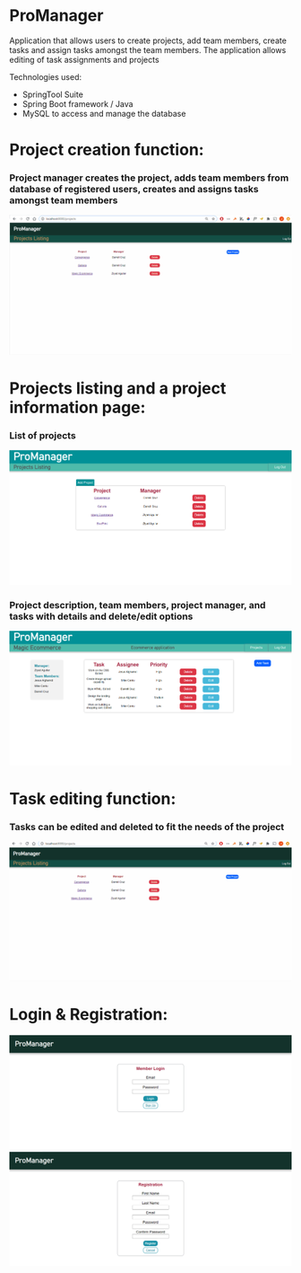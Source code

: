 # ProManager

Application that allows users to create projects, add team members, create tasks and assign tasks 
amongst the team members.
The application allows editing of task assignments and projects

Technologies used: 
- SpringTool Suite
- Spring Boot framework / Java
- MySQL to access and manage the database

# Project creation function: 
### Project manager creates the project, adds team members from database of registered users, creates and assigns tasks amongst team members
![ScreenShot](./ProManager/project_creation.gif)

# Projects listing and a project information page:
### List of projects 
![ScreenShot](./ProManager/main_page.PNG)
### Project description, team members, project manager, and tasks with details and delete/edit options
![ScreenShot](./ProManager/project_info.PNG)

# Task editing function:
### Tasks can be edited and deleted to fit the needs of the project
![ScreenShot](./ProManager/task_editing.gif)

# Login & Registration:
![ScreenShot](./ProManager/LogIn.PNG) 
![ScreenShot](./ProManager/Registration.PNG) 
